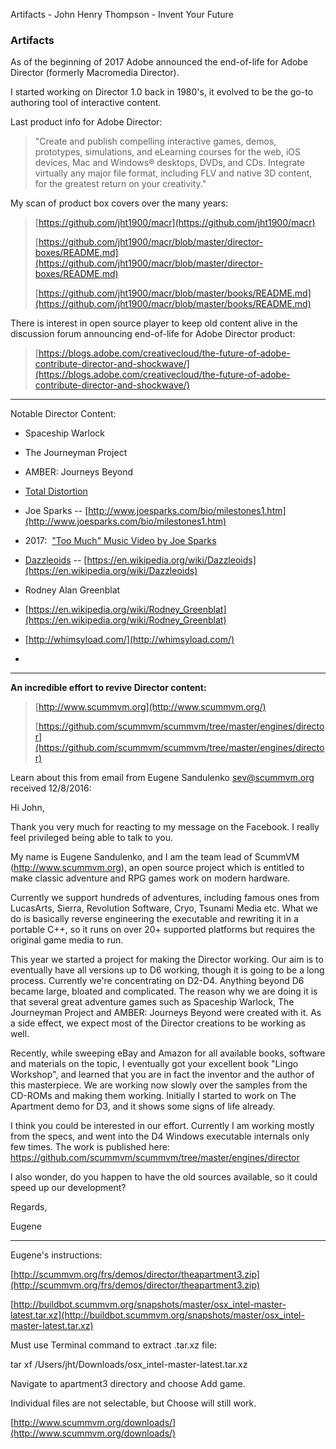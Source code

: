 Artifacts - John Henry Thompson - Invent Your Future

### Artifacts

As of the beginning of 2017 Adobe announced the end-of-life for Adobe Director (formerly Macromedia Director).

I started working on Director 1.0 back in 1980's, it evolved to be the go-to authoring tool of interactive content.

Last product info for Adobe Director:

> "Create and publish compelling interactive games, demos, prototypes, simulations, and eLearning courses for the web, iOS devices, Mac and Windows® desktops, DVDs, and CDs. Integrate virtually any major file format, including FLV and native 3D content, for the greatest return on your creativity."

My scan of product box covers over the many years:

> [https://github.com/jht1900/macr](https://github.com/jht1900/macr)
>
> [https://github.com/jht1900/macr/blob/master/director-boxes/README.md](https://github.com/jht1900/macr/blob/master/director-boxes/README.md)
>
> [https://github.com/jht1900/macr/blob/master/books/README.md](https://github.com/jht1900/macr/blob/master/books/README.md)

There is interest in open source player to keep old content alive in the discussion forum announcing end-of-life for Adobe Director product:

> [https://blogs.adobe.com/creativecloud/the-future-of-adobe-contribute-director-and-shockwave/](https://blogs.adobe.com/creativecloud/the-future-of-adobe-contribute-director-and-shockwave/)

---

Notable Director Content:

- Spaceship Warlock
- The Journeyman Project
- AMBER: Journeys Beyond
- [Total Distortion](https://archive.org/details/dazzeloids)

- Joe Sparks -- [http://www.joesparks.com/bio/milestones1.htm](http://www.joesparks.com/bio/milestones1.htm)
- 2017:  ["Too Much" Music Video by Joe Sparks](https://youtu.be/LouJ3Utvp0s)

- [Dazzleoids](https://archive.org/details/dazzeloids) -- [https://en.wikipedia.org/wiki/Dazzleoids](https://en.wikipedia.org/wiki/Dazzleoids)

- Rodney Alan Greenblat

- [https://en.wikipedia.org/wiki/Rodney_Greenblat](https://en.wikipedia.org/wiki/Rodney_Greenblat)
- [http://whimsyload.com/](http://whimsyload.com/)

-

---

**An incredible effort to revive Director content:**

> [http://www.scummvm.org](http://www.scummvm.org/)
>
> [https://github.com/scummvm/scummvm/tree/master/engines/director](https://github.com/scummvm/scummvm/tree/master/engines/director)

Learn about this from email from Eugene Sandulenko <sev@scummvm.org> received 12/8/2016:

Hi John,

Thank you very much for reacting to my message on the Facebook. I really feel privileged being able to talk to you.

My name is Eugene Sandulenko, and I am the team lead of ScummVM (http://www.scummvm.org), an open source project which is entitled to make classic adventure and RPG games work on modern hardware.

Currently we support hundreds of adventures, including famous ones from LucasArts, Sierra, Revolution Software, Cryo, Tsunami Media etc. What we do is basically reverse engineering the executable and rewriting it in a portable C++, so it runs on over 20+ supported platforms but requires the original game media to run.

This year we started a project for making the Director working. Our aim is to eventually have all versions up to D6 working, though it is going to be a long process. Currently we're concentrating on D2-D4. Anything beyond D6 became large, bloated and complicated. The reason why we are doing it is that several great adventure games such as Spaceship Warlock, The Journeyman Project and AMBER: Journeys Beyond were created with it. As a side effect, we expect most of the Director creations to be working as well.

Recently, while sweeping eBay and Amazon for all available books, software and materials on the topic, I eventually got your excellent book "Lingo Workshop", and learned that you are in fact the inventor and the author of this masterpiece. We are working now slowly over the samples from the CD-ROMs and making them working. Initially I started to work on The Apartment demo for D3, and it shows some signs of life already.

I think you could be interested in our effort. Currently I am working mostly from the specs, and went into the D4 Windows executable internals only few times. The work is published here: https://github.com/scummvm/scummvm/tree/master/engines/director

I also wonder, do you happen to have the old sources available, so it could speed up our development?

Regards,

Eugene

---

Eugene's instructions:

[http://scummvm.org/frs/demos/director/theapartment3.zip](http://scummvm.org/frs/demos/director/theapartment3.zip)

[http://buildbot.scummvm.org/snapshots/master/osx_intel-master-latest.tar.xz](http://buildbot.scummvm.org/snapshots/master/osx_intel-master-latest.tar.xz)

Must use Terminal command to extract .tar.xz file:

tar xf /Users/jht/Downloads/osx_intel-master-latest.tar.xz

Navigate to apartment3 directory and choose Add game.

Individual files are not selectable, but Choose will still work.

[http://www.scummvm.org/downloads/](http://www.scummvm.org/downloads/)
